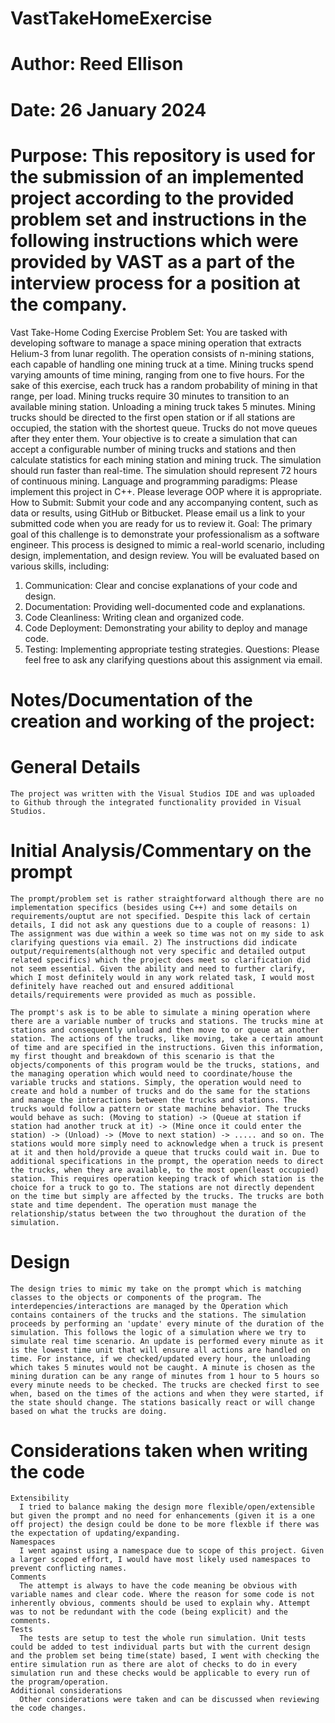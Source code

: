 # VastTakeHomeExercise
# Author: Reed Ellison
# Date: 26 January 2024

# Purpose: This repository is used for the submission of an implemented project according to the provided problem set and instructions in the following instructions which were provided by VAST as a part of the interview process for a position at the company.

Vast Take-Home Coding Exercise
Problem Set:
You are tasked with developing software to manage a space mining operation that extracts Helium-3 from
lunar regolith. The operation consists of n-mining stations, each capable of handling one mining truck at a
time. Mining trucks spend varying amounts of time mining, ranging from one to five hours. For the sake of
this exercise, each truck has a random probability of mining in that range, per load. Mining trucks require
30 minutes to transition to an available mining station. Unloading a mining truck takes 5 minutes. Mining
trucks should be directed to the first open station or if all stations are occupied, the station with the shortest
queue. Trucks do not move queues after they enter them.
Your objective is to create a simulation that can accept a configurable number of mining trucks and stations
and then calculate statistics for each mining station and mining truck. The simulation should run faster than
real-time. The simulation should represent 72 hours of continuous mining.
Language and programming paradigms:
Please implement this project in C++. Please leverage OOP where it is appropriate.
How to Submit:
Submit your code and any accompanying content, such as data or results, using GitHub or Bitbucket.
Please email us a link to your submitted code when you are ready for us to review it.
Goal:
The primary goal of this challenge is to demonstrate your professionalism as a software engineer. This
process is designed to mimic a real-world scenario, including design, implementation, and design review.
You will be evaluated based on various skills, including:
1. Communication: Clear and concise explanations of your code and design.
2. Documentation: Providing well-documented code and explanations.
3. Code Cleanliness: Writing clean and organized code.
4. Code Deployment: Demonstrating your ability to deploy and manage code.
5. Testing: Implementing appropriate testing strategies.
Questions:
Please feel free to ask any clarifying questions about this assignment via email.

# Notes/Documentation of the creation and working of the project:

  # General Details
    The project was written with the Visual Studios IDE and was uploaded to Github through the integrated functionality provided in Visual Studios.

  # Initial Analysis/Commentary on the prompt
    The prompt/problem set is rather straightforward although there are no implementation specifics (besides using C++) and some details on requirements/ouptut are not specified. Despite this lack of certain details, I did not ask any questions due to a couple of reasons: 1) The assignment was due within a week so time was not on my side to ask clarifying questions via email. 2) The instructions did indicate output/requirements(although not very specific and detailed output related specifics) which the project does meet so clarification did not seem essential. Given the ability and need to further clarify, which I most definitely would in any work related task, I would most definitely have reached out and ensured additional details/requirements were provided as much as possible. 

    The prompt's ask is to be able to simulate a mining operation where there are a variable number of trucks and stations. The trucks mine at stations and consequently unload and then move to or queue at another station. The actions of the trucks, like moving, take a certain amount of time and are specified in the instructions. Given this information, my first thought and breakdown of this scenario is that the objects/components of this program would be the trucks, stations, and the managing operation which would need to coordinate/house the variable trucks and stations. Simply, the operation would need to create and hold a number of trucks and do the same for the stations and manage the interactions between the trucks and stations. The trucks would follow a pattern or state machine behavior. The trucks would behave as such: (Moving to station) -> (Queue at station if station had another truck at it) -> (Mine once it could enter the station) -> (Unload) -> (Move to next station) -> ..... and so on. The stations would more simply need to acknowledge when a truck is present at it and then hold/provide a queue that trucks could wait in. Due to additional specifications in the prompt, the operation needs to direct the trucks, when they are available, to the most open(least occupied) station. This requires operation keeping track of which station is the choice for a truck to go to. The stations are not directly dependent on the time but simply are affected by the trucks. The trucks are both state and time dependent. The operation must manage the relationship/status between the two throughout the duration of the simulation.

  # Design
    The design tries to mimic my take on the prompt which is matching classes to the objects or components of the program. The interdepencies/interactions are managed by the Operation which contains containers of the trucks and the stations. The simulation proceeds by performing an 'update' every minute of the duration of the simulation. This follows the logic of a simulation where we try to simulate real time scenario. An update is performed every minute as it is the lowest time unit that will ensure all actions are handled on time. For instance, if we checked/updated every hour, the unloading which takes 5 minutes would not be caught. A minute is chosen as the mining duration can be any range of minutes from 1 hour to 5 hours so every minute needs to be checked. The trucks are checked first to see when, based on the times of the actions and when they were started, if the state should change. The stations basically react or will change based on what the trucks are doing. 

  # Considerations taken when writing the code
    Extensibility
      I tried to balance making the design more flexible/open/extensible but given the prompt and no need for enhancements (given it is a one off project) the design could be done to be more flexble if there was the expectation of updating/expanding.
    Namespaces
      I went against using a namespace due to scope of this project. Given a larger scoped effort, I would have most likely used namespaces to prevent conflicting names.
    Comments
      The attempt is always to have the code meaning be obvious with variable names and clear code. Where the reason for some code is not inherently obvious, comments should be used to explain why. Attempt was to not be redundant with the code (being explicit) and the comments.
    Tests
      The tests are setup to test the whole run simulation. Unit tests could be added to test individual parts but with the current design and the problem set being time(state) based, I went with checking the entire simulation run as there are alot of checks to do in every simulation run and these checks would be applicable to every run of the program/operation.
    Additional considerations
      Other considerations were taken and can be discussed when reviewing the code changes.
    



